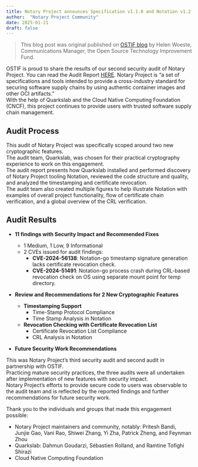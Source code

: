 ```yaml
---
title: Notary Project announces Specification v1.1.0 and Notation v1.2.0!
author:  "Notary Project Community"
date: 2025-01-21
draft: false
---
```



> This blog post was original published on [OSTIF blog](https://ostif.org/notaryproject-cryptography-audit-2025/) by Helen Woeste, Communications Manager, the Open Source Technology Improvement Fund.

OSTIF is proud to share the results of our second security audit of Notary Project. You can read the Audit Report [HERE](https://github.com/notaryproject/specifications/blob/main/security/reports/audit/Quarkslab-notation-security-audit-25.pdf). Notary Project is “a set of specifications and tools intended to provide a cross-industry standard for securing software supply chains by using authentic container images and other OCI artifacts.”  
With the help of Quarkslab and the Cloud Native Computing Foundation (CNCF), this project continues to provide users with trusted software supply chain management.

## Audit Process

This audit of Notary Project was specifically scoped around two new cryptographic features.  
The audit team, Quarkslab, was chosen for their practical cryptography experience to work on this engagement.  
The audit report presents how Quarkslab installed and performed discovery of Notary Project tooling Notation, reviewed the code structure and quality, and analyzed the timestamping and certificate revocation.  
The audit team also created multiple figures to help illustrate Notation with examples of overall project functionality, flow of certificate chain verification, and a global overview of the CRL verification.

## Audit Results

- **11 findings with Security Impact and Recommended Fixes**
  - 1 Medium, 1 Low, 9 Informational
  - 2 CVEs issued for audit findings:
    - **CVE-2024-56138**: Notation-go timestamp signature generation lacks certificate revocation check.
    - **CVE-2024-51491**: Notation-go process crash during CRL-based revocation check on OS using separate mount point for temp directory.

- **Review and Recommendations for 2 New Cryptographic Features**
  - **Timestamping Support**
    - Time-Stamp Protocol Compliance
    - Time Stamp Analysis in Notation
  - **Revocation Checking with Certificate Revocation List**
    - Certificate Revocation List Compliance
    - CRL Analysis in Notation

- **Future Security Work Recommendations**

This was Notary Project’s third security audit and second audit in partnership with OSTIF.  
Practicing mature security practices, the three audits were all undertaken after implementation of new features with security impact.  
Notary Project’s efforts to provide secure code to users was observable to the audit team and is reflected by the reported findings and further recommendations for future security work.

Thank you to the individuals and groups that made this engagement possible:

- Notary Project maintainers and community, notably: Pritesh Bandi, Junjie Gao, Vani Rao, Shiwei Zhang, Yi Zha, Patrick Zheng, and Feynman Zhou
- Quarkslab: Dahmun Goudarzi, Sébastien Rolland, and Ramtine Tofighi Shirazi
- Cloud Native Computing Foundation